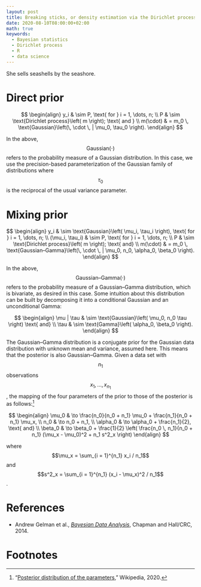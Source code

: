 ```yaml
---
layout: post
title: Breaking sticks, or density estimation via the Dirichlet process
date: 2020-08-10T08:00:00+02:00
math: true
keywords:
  - Bayesian statistics
  - Dirichlet process
  - R
  - data science
---
```


She sells seashells by the seashore.

# Direct prior

$$
\begin{align}
y_i & \sim P, \text{ for } i = 1, \dots, n; \\
P & \sim \text{Dirichlet process}\left( m \right); \text{ and } \\
m(\cdot) & = m_0 \, \text{Gaussian}\left(\, \cdot \, | \mu_0, \tau_0 \right).
\end{align}
$$

In the above, $$\text{Gaussian}(\cdot)$$ refers to the probability measure of a
Gaussian distribution. In this case, we use the precision-based parameterization
of the Gaussian family of distributions where $$\tau_0$$ is the reciprocal of
the usual variance parameter.

# Mixing prior

$$
\begin{align}
y_i & \sim \text{Gaussian}\left( \mu_i, \tau_i \right), \text{ for } i = 1, \dots, n; \\
(\mu_i, \tau_i) & \sim P, \text{ for } i = 1, \dots, n; \\
P & \sim \text{Dirichlet process}\left( m \right); \text{ and} \\
m(\cdot) & = m_0 \, \text{Gaussian–Gamma}\left(\, \cdot \, | \mu_0, n_0, \alpha_0, \beta_0 \right).
\end{align}
$$

In the above, $$\text{Gaussian–Gamma}(\cdot)$$ refers to the probability measure
of a Gaussian–Gamma distribution, which is bivariate, as desired in this case.
Some intuition about this distribution can be built by decomposing it into a
conditional Gaussian and an unconditional Gamma:

$$
\begin{align}
\mu | \tau & \sim \text{Gaussian}\left( \mu_0, n_0 \tau \right) \text{ and} \\
\tau & \sim \text{Gamma}\left( \alpha_0, \beta_0 \right).
\end{align}
$$

The Gaussian–Gamma distribution is a conjugate prior for the Gaussian data
distribution with unknown mean and variance, assumed here. This means that the
posterior is also Gaussian–Gamma. Given a data set with $$n_1$$ observations
$$x_1, \dots, x_{n_1}$$, the mapping of the four parameters of the prior to
those of the posterior is as follows:[^1]

$$
\begin{align}
\mu_0 & \to \frac{n_0}{n_0 + n_1} \mu_0 + \frac{n_1}{n_0 + n_1} \mu_x, \\
n_0 & \to n_0 + n_1, \\
\alpha_0 & \to \alpha_0 + \frac{n_1}{2}, \text{ and} \\
\beta_0 & \to \beta_0 + \frac{1}{2} \left( \frac{n_0 \, n_1}{n_0 + n_1} (\mu_x - \mu_0)^2 + n_1 s^2_x \right)
\end{align}
$$

where $$\mu_x = \sum_{i = 1}^{n_1} x_i / n_1$$ and $$s^2_x = \sum_{i = 1}^{n_1}
(x_i - \mu_x)^2 / n_1$$.

# References

* Andrew Gelman et al., _[Bayesian Data Analysis][BDA]_, Chapman and Hall/CRC,
  2014.

# Footnotes

[^1]: “[Posterior distribution of the parameters][Wikipedia],” Wikipedia, 2020.

[BDA]: http://www.stat.columbia.edu/~gelman/book/
[Wikipedia]: https://en.wikipedia.org/wiki/Normal-gamma_distribution#Posterior_distribution_of_the_parameters
